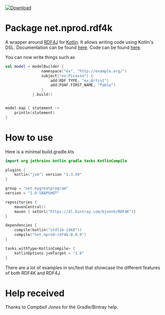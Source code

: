 [ ![Download](https://api.bintray.com/packages/bjonnh/RDF4K/RDF4K/images/download.svg) ](https://bintray.com/bjonnh/RDF4K/RDF4K/_latestVersion)
# Package net.nprod.rdf4k 
A wrapper around [RDF4J](https://www.rdf4j.org) for [Kotlin](https://www.kotlinlang.org). It allows writing
code using Kotlin's DSL. Documentation can be found [here](https://bjonnh.github.io/rdf4k/). Code can be found [here](https://github.com/bjonnh/rdf4k).

You can now write things such as 

```kotlin
val model = modelBuilder {
                namespace("ex", "http://example.org/")
                subject("ex:Picasso") {
                    add(RDF.TYPE, "ex:Artist")
                    add(FOAF.FIRST_NAME, "Pablo")
                }
            }.build()


model.map { statement ->
    println(statement)
}
```

# How to use

Here is a minimal build.gradle.kts
```kotlin
import org.jetbrains.kotlin.gradle.tasks.KotlinCompile

plugins {
    kotlin("jvm") version "1.3.50"
}

group = "net.mygreatprogram"
version = "1.0-SNAPSHOT"

repositories {
    mavenCentral()
    maven { setUrl("https://dl.bintray.com/bjonnh/RDF4K")}
}

dependencies {
    compile(kotlin("stdlib-jdk8"))
    compile("net.nprod:rdf4k:0.0.9")
}

tasks.withType<KotlinCompile> {
    kotlinOptions.jvmTarget = "1.8"
}
```

There are a lot of examples in src/test that showcase the different features of both RDF4K and RDF4J.
 
# Help received

Thanks to *Campbell Jones* for the Gradle/Bintray help.
